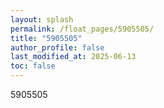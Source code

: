 ```yaml
---
layout: splash
permalink: /float_pages/5905505/
title: "5905505"
author_profile: false
last_modified_at: 2025-06-13
toc: false
---
```

 
5905505
